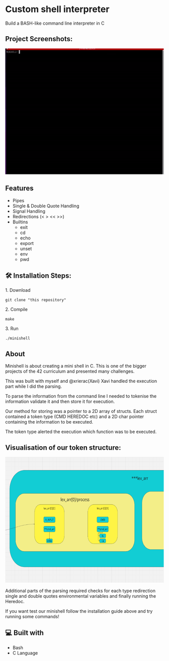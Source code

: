<h1>Custom shell interpreter</h1>

<p id="description">Build a BASH-like command line interpreter in C</p>

<h2>Project Screenshots:</h2>

<img src="https://github.com/tcampbel22/42_hive_minishell/blob/master/lib/ezgif-336910bade8b2.gif?raw=true" alt="project-screenshot" width="600" height="400/">

<h2>Features</h2>

*   Pipes
*   Single & Double Quote Handling
*   Signal Handling
*   Redirections (< > << >>)
*   Builtins
    * exit
    * cd
    * echo
    * export
    * unset
    * env
    * pwd

<h2>🛠️ Installation Steps:</h2>

<p>1. Download</p>

```
git clone "this repository"
```

<p>2. Compile</p>

```
make
```

<p>3. Run</p>

```
./minishell
```

<h2>About</h2>

Minishell is about creating a mini shell in C. This is one of the bigger projects of the 42 curriculum and presented many challenges. 

This was built with myself and @xrierac(Xavi) Xavi handled the execution part while I did the parsing. 

To parse the information from the command line I needed to tokenise the information validate it and then store it for execution. 

Our method for storing was a pointer to a 2D array of structs. Each struct contained a token type (CMD HEREDOC etc) and a 2D char pointer containing the information to be executed. 

The token type alerted the execution which function was to be executed.

<h2>Visualisation of our token structure:</h2>

<img src="https://github.com/tcampbel22/42_hive_minishell/blob/master/lib/Screenshot%20from%202025-02-06%2017-44-35.png?raw=true" alt="project-screenshot" width="600" height="400/">


Additional parts of the parsing required checks for each type redirection single and double quotes environmental variables and finally running the Heredoc. 

If you want test our minishell follow the installation guide above and try running some commands!

  
<h2>💻 Built with</h2>

*   Bash
*   C Language
